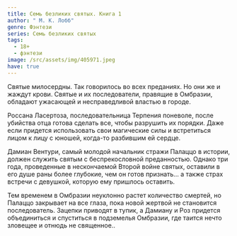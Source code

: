 ```yaml
---
title: Семь безликих святых. Книга 1
author: " М. К. Лобб"
genre: Фэнтези
series: Семь безликих святых
tags:
  - 18+
  - фэнтези
image: /src/assets/img/405971.jpeg
have: true
---
```

Святые милосердны. Так говорилось во всех преданиях. Но они же и жаждут крови. Святые и их последователи, правящие в Омбразии, обладают ужасающей и несправедливой властью в городе.

Россана Ласертоза, последовательница Терпения поневоле, после убийства отца готова сделать все, чтобы разрушить их порядки. Даже если придется использовать свои магические силы и встретиться лицом к лицу с юношей, когда-то разбившим ей сердце.

Дамиан Вентури, самый молодой начальник стражи Палаццо в истории, должен служить святым с беспрекословной преданностью. Однако три года, проведенные в нескончаемой Второй войне святых, оставили в его душе раны более глубокие, чем он готов признать… а также страх встречи с девушкой, которую ему пришлось оставить.

Тем временем в Омбразии неуклонно растет количество смертей, но Палаццо закрывает на все глаза, пока новой жертвой не становится последователь. Зацепки приводят в тупик, а Дамиану и Роз придется объединиться и спуститься в подземелья Омбразии, где таится нечто зловещее и отнюдь не священное..
